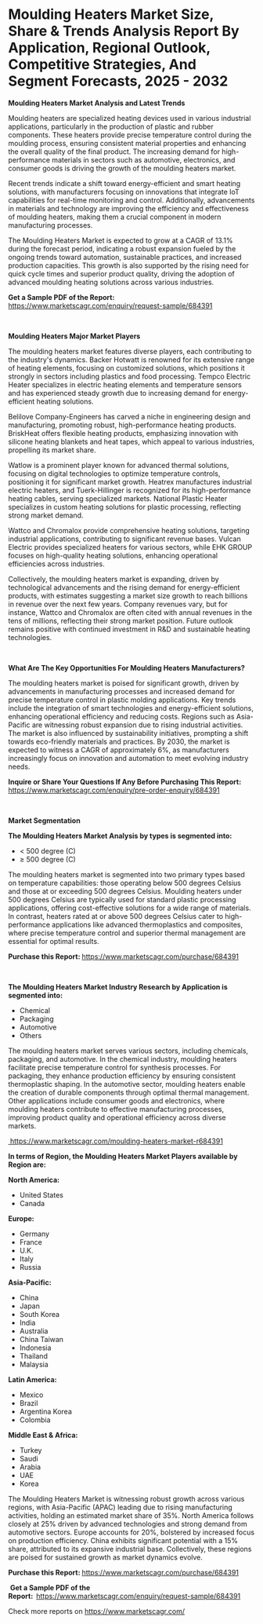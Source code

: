 <p><h1>Moulding Heaters Market Size, Share & Trends Analysis Report By Application, Regional Outlook, Competitive Strategies, And Segment Forecasts, 2025 - 2032</h1></p><p><strong>Moulding Heaters Market Analysis and Latest Trends</strong></p>
<p><p>Moulding heaters are specialized heating devices used in various industrial applications, particularly in the production of plastic and rubber components. These heaters provide precise temperature control during the moulding process, ensuring consistent material properties and enhancing the overall quality of the final product. The increasing demand for high-performance materials in sectors such as automotive, electronics, and consumer goods is driving the growth of the moulding heaters market.</p><p>Recent trends indicate a shift toward energy-efficient and smart heating solutions, with manufacturers focusing on innovations that integrate IoT capabilities for real-time monitoring and control. Additionally, advancements in materials and technology are improving the efficiency and effectiveness of moulding heaters, making them a crucial component in modern manufacturing processes. </p><p>The Moulding Heaters Market is expected to grow at a CAGR of 13.1% during the forecast period, indicating a robust expansion fueled by the ongoing trends toward automation, sustainable practices, and increased production capacities. This growth is also supported by the rising need for quick cycle times and superior product quality, driving the adoption of advanced moulding heating solutions across various industries.</p></p>
<p><strong>Get a Sample PDF of the Report:&nbsp;</strong> <a href="https://www.marketscagr.com/enquiry/request-sample/684391?utm_campaign=2782&utm_medium=2&utm_source=Github&utm_content=ia&utm_term=29032025&utm_id=moulding-heaters">https://www.marketscagr.com/enquiry/request-sample/684391</a></p>
<p>&nbsp;</p>
<p><strong>Moulding Heaters Major Market Players</strong></p>
<p><p>The moulding heaters market features diverse players, each contributing to the industry's dynamics. Backer Hotwatt is renowned for its extensive range of heating elements, focusing on customized solutions, which positions it strongly in sectors including plastics and food processing. Tempco Electric Heater specializes in electric heating elements and temperature sensors and has experienced steady growth due to increasing demand for energy-efficient heating solutions. </p><p>Belilove Company-Engineers has carved a niche in engineering design and manufacturing, promoting robust, high-performance heating products. BriskHeat offers flexible heating products, emphasizing innovation with silicone heating blankets and heat tapes, which appeal to various industries, propelling its market share. </p><p>Watlow is a prominent player known for advanced thermal solutions, focusing on digital technologies to optimize temperature controls, positioning it for significant market growth. Heatrex manufactures industrial electric heaters, and Tuerk-Hillinger is recognized for its high-performance heating cables, serving specialized markets. National Plastic Heater specializes in custom heating solutions for plastic processing, reflecting strong market demand.</p><p>Wattco and Chromalox provide comprehensive heating solutions, targeting industrial applications, contributing to significant revenue bases. Vulcan Electric provides specialized heaters for various sectors, while EHK GROUP focuses on high-quality heating solutions, enhancing operational efficiencies across industries.</p><p>Collectively, the moulding heaters market is expanding, driven by technological advancements and the rising demand for energy-efficient products, with estimates suggesting a market size growth to reach billions in revenue over the next few years. Company revenues vary, but for instance, Wattco and Chromalox are often cited with annual revenues in the tens of millions, reflecting their strong market position. Future outlook remains positive with continued investment in R&D and sustainable heating technologies.</p></p>
<p>&nbsp;</p>
<p><strong>What Are The Key Opportunities For Moulding Heaters Manufacturers?</strong></p>
<p><p>The moulding heaters market is poised for significant growth, driven by advancements in manufacturing processes and increased demand for precise temperature control in plastic molding applications. Key trends include the integration of smart technologies and energy-efficient solutions, enhancing operational efficiency and reducing costs. Regions such as Asia-Pacific are witnessing robust expansion due to rising industrial activities. The market is also influenced by sustainability initiatives, prompting a shift towards eco-friendly materials and practices. By 2030, the market is expected to witness a CAGR of approximately 6%, as manufacturers increasingly focus on innovation and automation to meet evolving industry needs.</p></p>
<p><strong>Inquire or Share Your Questions If Any Before Purchasing This Report:</strong> <a href="https://www.marketscagr.com/enquiry/pre-order-enquiry/684391?utm_campaign=2782&utm_medium=2&utm_source=Github&utm_content=ia&utm_term=29032025&utm_id=moulding-heaters">https://www.marketscagr.com/enquiry/pre-order-enquiry/684391</a></p>
<p>&nbsp;</p>
<p><strong>Market Segmentation</strong></p>
<p><strong>The Moulding Heaters Market Analysis by types is segmented into:</strong></p>
<p><ul><li>< 500 degree (C)</li><li>≥ 500 degree (C)</li></ul></p>
<p><p>The moulding heaters market is segmented into two primary types based on temperature capabilities: those operating below 500 degrees Celsius and those at or exceeding 500 degrees Celsius. Moulding heaters under 500 degrees Celsius are typically used for standard plastic processing applications, offering cost-effective solutions for a wide range of materials. In contrast, heaters rated at or above 500 degrees Celsius cater to high-performance applications like advanced thermoplastics and composites, where precise temperature control and superior thermal management are essential for optimal results.</p></p>
<p><strong>Purchase this Report:&nbsp;</strong><a href="https://www.marketscagr.com/purchase/684391?utm_campaign=2782&utm_medium=2&utm_source=Github&utm_content=ia&utm_term=29032025&utm_id=moulding-heaters">https://www.marketscagr.com/purchase/684391</a></p>
<p>&nbsp;</p>
<p><strong>The Moulding Heaters Market Industry Research by Application is segmented into:</strong></p>
<p><ul><li>Chemical</li><li>Packaging</li><li>Automotive</li><li>Others</li></ul></p>
<p><p>The moulding heaters market serves various sectors, including chemicals, packaging, and automotive. In the chemical industry, moulding heaters facilitate precise temperature control for synthesis processes. For packaging, they enhance production efficiency by ensuring consistent thermoplastic shaping. In the automotive sector, moulding heaters enable the creation of durable components through optimal thermal management. Other applications include consumer goods and electronics, where moulding heaters contribute to effective manufacturing processes, improving product quality and operational efficiency across diverse markets.</p></p>
<p><a href="https://www.marketscagr.com/moulding-heaters-market-r684391?utm_campaign=2782&utm_medium=2&utm_source=Github&utm_content=ia&utm_term=29032025&utm_id=moulding-heaters">&nbsp;https://www.marketscagr.com/moulding-heaters-market-r684391</a></p>
<p><strong>In terms of Region, the Moulding Heaters Market Players available by Region are:</strong></p>
<p>
    <p> <strong> North America: </strong>
        <ul>
            <li>United States</li>
            <li>Canada</li>
        </ul>
        </p> 
    <p> <strong> Europe: </strong>
        <ul>
            <li>Germany</li>
            <li>France</li>
            <li>U.K.</li>
            <li>Italy</li>
            <li>Russia</li>
        </ul>
        </p> 
    <p> <strong> Asia-Pacific: </strong>
        <ul>
            <li>China</li>
            <li>Japan</li>
            <li>South Korea</li>
            <li>India</li>
            <li>Australia</li>
            <li>China Taiwan</li>
            <li>Indonesia</li>
            <li>Thailand</li>
            <li>Malaysia</li>
        </ul>
        </p> 
    <p> <strong> Latin America: </strong>
        <ul>
            <li>Mexico</li>
            <li>Brazil</li>
            <li>Argentina Korea</li>
            <li>Colombia</li>
        </ul>
        </p> 
    <p> <strong> Middle East & Africa: </strong>
        <ul>
            <li>Turkey</li>
            <li>Saudi</li>
            <li>Arabia</li>
            <li>UAE</li>
            <li>Korea</li>
        </ul>
    </p>
    </p>
<p><p>The Moulding Heaters Market is witnessing robust growth across various regions, with Asia-Pacific (APAC) leading due to rising manufacturing activities, holding an estimated market share of 35%. North America follows closely at 25% driven by advanced technologies and strong demand from automotive sectors. Europe accounts for 20%, bolstered by increased focus on production efficiency. China exhibits significant potential with a 15% share, attributed to its expansive industrial base. Collectively, these regions are poised for sustained growth as market dynamics evolve.</p></p>
<p><strong>Purchase this Report: </strong><a href="https://www.marketscagr.com/purchase/684391?utm_campaign=2782&utm_medium=2&utm_source=Github&utm_content=ia&utm_term=29032025&utm_id=moulding-heaters">https://www.marketscagr.com/purchase/684391</a></p>
<p>&nbsp;<strong>Get a Sample PDF of the Report:&nbsp;&nbsp;</strong><a href="https://www.marketscagr.com/enquiry/request-sample/684391?utm_campaign=2782&utm_medium=2&utm_source=Github&utm_content=ia&utm_term=29032025&utm_id=moulding-heaters">https://www.marketscagr.com/enquiry/request-sample/684391</a></p>
<p><strong></strong></p>
<p>Check more reports on <a href="https://www.marketscagr.com/?utm_campaign=2782&utm_medium=2&utm_source=Github&utm_content=ia&utm_term=29032025&utm_id=moulding-heaters">https://www.marketscagr.com/</a></p>